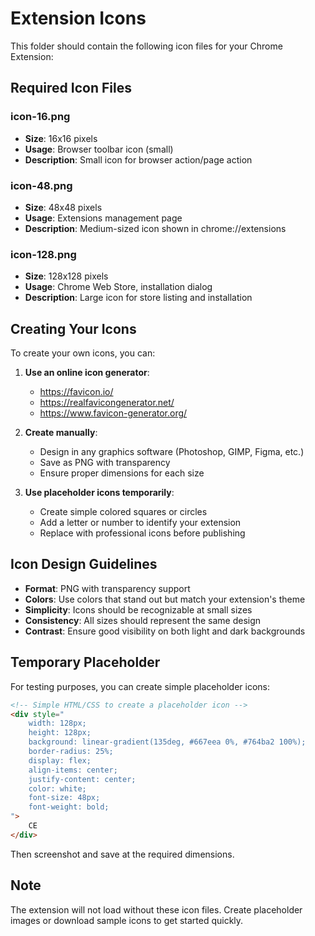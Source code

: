 # Extension Icons

This folder should contain the following icon files for your Chrome Extension:

## Required Icon Files

### icon-16.png
- **Size**: 16x16 pixels
- **Usage**: Browser toolbar icon (small)
- **Description**: Small icon for browser action/page action

### icon-48.png
- **Size**: 48x48 pixels
- **Usage**: Extensions management page
- **Description**: Medium-sized icon shown in chrome://extensions

### icon-128.png
- **Size**: 128x128 pixels
- **Usage**: Chrome Web Store, installation dialog
- **Description**: Large icon for store listing and installation

## Creating Your Icons

To create your own icons, you can:

1. **Use an online icon generator**:
   - https://favicon.io/
   - https://realfavicongenerator.net/
   - https://www.favicon-generator.org/

2. **Create manually**:
   - Design in any graphics software (Photoshop, GIMP, Figma, etc.)
   - Save as PNG with transparency
   - Ensure proper dimensions for each size

3. **Use placeholder icons temporarily**:
   - Create simple colored squares or circles
   - Add a letter or number to identify your extension
   - Replace with professional icons before publishing

## Icon Design Guidelines

- **Format**: PNG with transparency support
- **Colors**: Use colors that stand out but match your extension's theme
- **Simplicity**: Icons should be recognizable at small sizes
- **Consistency**: All sizes should represent the same design
- **Contrast**: Ensure good visibility on both light and dark backgrounds

## Temporary Placeholder

For testing purposes, you can create simple placeholder icons:

```html
<!-- Simple HTML/CSS to create a placeholder icon -->
<div style="
    width: 128px;
    height: 128px;
    background: linear-gradient(135deg, #667eea 0%, #764ba2 100%);
    border-radius: 25%;
    display: flex;
    align-items: center;
    justify-content: center;
    color: white;
    font-size: 48px;
    font-weight: bold;
">
    CE
</div>
```

Then screenshot and save at the required dimensions.

## Note

The extension will not load without these icon files. Create placeholder images or download sample icons to get started quickly.